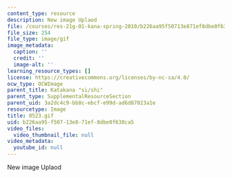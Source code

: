 ```yaml
---
content_type: resource
description: New image Uplaod
file: /courses/res-21g-01-kana-spring-2010/b226aa95f50713e871ef8dbe0f638ca5_0523.gif
file_size: 254
file_type: image/gif
image_metadata:
  caption: ''
  credit: ''
  image-alt: ''
learning_resource_types: []
license: https://creativecommons.org/licenses/by-nc-sa/4.0/
ocw_type: OCWImage
parent_title: Katakana "si/shi"
parent_type: SupplementalResourceSection
parent_uid: 3a2dc4c9-bb8c-ebcf-e99d-ad6d87023a1e
resourcetype: Image
title: 0523.gif
uid: b226aa95-f507-13e8-71ef-8dbe0f638ca5
video_files:
  video_thumbnail_file: null
video_metadata:
  youtube_id: null
---
```

New image Uplaod